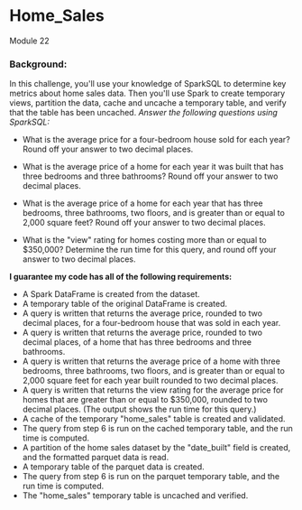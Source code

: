# Home_Sales
Module 22

### Background:
In this challenge, you'll use your knowledge of SparkSQL to determine key metrics about home sales data. Then you'll use Spark to create temporary views, partition the data, cache and uncache a temporary table, and verify that the table has been uncached.
<i>Answer the following questions using SparkSQL:</i>

* What is the average price for a four-bedroom house sold for each year? Round off your answer to two decimal places.

* What is the average price of a home for each year it was built that has three bedrooms and three bathrooms? Round off your answer to two decimal places.

* What is the average price of a home for each year that has three bedrooms, three bathrooms, two floors, and is greater than or equal to 2,000 square feet? Round off your answer to two decimal places.

* What is the "view" rating for homes costing more than or equal to $350,000? Determine the run time for this query, and round off your answer to two decimal places.

<b> I guarantee my code has all of the following requirements:</b>

* A Spark DataFrame is created from the dataset.</br>
* A temporary table of the original DataFrame is created.</br>
* A query is written that returns the average price, rounded to two decimal places, for a four-bedroom house that was sold in each year.</br>
* A query is written that returns the average price, rounded to two decimal places, of a home that has three bedrooms and three bathrooms.</br>
* A query is written that returns the average price of a home with three bedrooms, three bathrooms, two floors, and is greater than or equal to 2,000 square feet for each year built rounded to two decimal places.</br>
* A query is written that returns the view rating for the average price for homes that are greater than or equal to $350,000, rounded to two decimal places. (The output shows the run time for this query.)</br>
* A cache of the temporary "home_sales" table is created and validated.</br>
* The query from step 6 is run on the cached temporary table, and the run time is computed.</br>
* A partition of the home sales dataset by the "date_built" field is created, and the formatted parquet data is read.</br>
* A temporary table of the parquet data is created.</br>
* The query from step 6 is run on the parquet temporary table, and the run time is computed.</br>
* The "home_sales" temporary table is uncached and verified.
